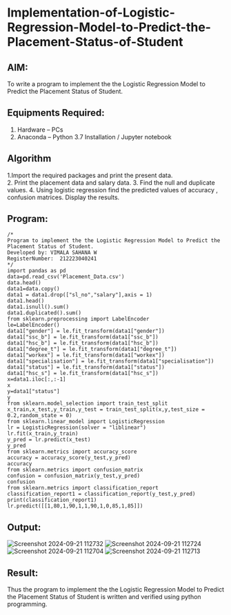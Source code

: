 # Implementation-of-Logistic-Regression-Model-to-Predict-the-Placement-Status-of-Student

## AIM:
To write a program to implement the the Logistic Regression Model to Predict the Placement Status of Student.

## Equipments Required:
1. Hardware – PCs
2. Anaconda – Python 3.7 Installation / Jupyter notebook

## Algorithm
1.Import the required packages and print the present data.  
2. Print the placement data and salary data.
3. Find the null and duplicate values.
4.  Using logistic regression find the predicted values of accuracy , confusion matrices. Display the results. 


## Program:
```
/*
Program to implement the the Logistic Regression Model to Predict the Placement Status of Student.
Developed by: VIMALA SAHANA W
RegisterNumber:  212223040241
*/
import pandas as pd
data=pd.read_csv('Placement_Data.csv')
data.head()
data1=data.copy()
data1 = data1.drop(["sl_no","salary"],axis = 1)
data1.head()
data1.isnull().sum()
data1.duplicated().sum()
from sklearn.preprocessing import LabelEncoder
le=LabelEncoder()
data1["gender"] = le.fit_transform(data1["gender"])
data1["ssc_b"] = le.fit_transform(data1["ssc_b"])
data1["hsc_b"] = le.fit_transform(data1["hsc_b"])
data1["degree_t"] = le.fit_transform(data1["degree_t"])
data1["workex"] = le.fit_transform(data1["workex"])
data1["specialisation"] = le.fit_transform(data1["specialisation"])
data1["status"] = le.fit_transform(data1["status"])
data1["hsc_s"] = le.fit_transform(data1["hsc_s"])
x=data1.iloc[:,:-1]
x
y=data1["status"]
y
from sklearn.model_selection import train_test_split
x_train,x_test,y_train,y_test = train_test_split(x,y,test_size = 0.2,random_state = 0)
from sklearn.linear_model import LogisticRegression
lr = LogisticRegression(solver = "liblinear")
lr.fit(x_train,y_train)
y_pred = lr.predict(x_test)
y_pred
from sklearn.metrics import accuracy_score
accuracy = accuracy_score(y_test,y_pred)
accuracy
from sklearn.metrics import confusion_matrix
confusion = confusion_matrix(y_test,y_pred)
confusion
from sklearn.metrics import classification_report
classification_report1 = classification_report(y_test,y_pred)
print(classification_report1)
lr.predict([[1,80,1,90,1,1,90,1,0,85,1,85]])
```

## Output:
![Screenshot 2024-09-21 112732](https://github.com/user-attachments/assets/7dbcd66e-bf9a-4fee-b59f-2f8f01c96567)
![Screenshot 2024-09-21 112724](https://github.com/user-attachments/assets/d498bd4f-955e-495a-b6c4-bd4828954d3c)
![Screenshot 2024-09-21 112704](https://github.com/user-attachments/assets/4acb24c6-b498-4f51-b0a3-403b6fa9d4d0)
![Screenshot 2024-09-21 112713](https://github.com/user-attachments/assets/1dbece1e-9320-46fc-bef2-252c84bd50e7)


## Result:
Thus the program to implement the the Logistic Regression Model to Predict the Placement Status of Student is written and verified using python programming.

